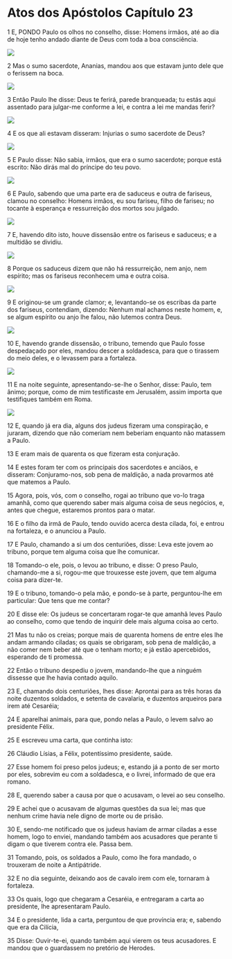 # Atos dos Apóstolos Capítulo 23

1	E, PONDO Paulo os olhos no conselho, disse: Homens irmãos, até ao dia de hoje tenho andado diante de Deus com toda a boa consciência.

![](.img/44_Ac_23_01_RG.jpg)

2	Mas o sumo sacerdote, Ananias, mandou aos que estavam junto dele que o ferissem na boca.

![](.img/44_Ac_23_02_RG.jpg)

3	Então Paulo lhe disse: Deus te ferirá, parede branqueada; tu estás aqui assentado para julgar-me conforme a lei, e contra a lei me mandas ferir?

![](.img/44_Ac_23_03_RG.jpg)

4	E os que ali estavam disseram: Injurias o sumo sacerdote de Deus?

![](.img/44_Ac_23_04_RG.jpg)

5	E Paulo disse: Não sabia, irmãos, que era o sumo sacerdote; porque está escrito: Não dirás mal do príncipe do teu povo.

![](.img/44_Ac_23_05_RG.jpg)

6	E Paulo, sabendo que uma parte era de saduceus e outra de fariseus, clamou no conselho: Homens irmãos, eu sou fariseu, filho de fariseu; no tocante à esperança e ressurreição dos mortos sou julgado.

![](.img/44_Ac_23_06_RG.jpg)

7	E, havendo dito isto, houve dissensão entre os fariseus e saduceus; e a multidão se dividiu.

![](.img/44_Ac_23_07_RG.jpg)

8	Porque os saduceus dizem que não há ressurreição, nem anjo, nem espírito; mas os fariseus reconhecem uma e outra coisa.

![](.img/44_Ac_23_08_RG.jpg)

9	E originou-se um grande clamor; e, levantando-se os escribas da parte dos fariseus, contendiam, dizendo: Nenhum mal achamos neste homem, e, se algum espírito ou anjo lhe falou, não lutemos contra Deus.

![](.img/44_Ac_23_09_RG.jpg)

10	E, havendo grande dissensão, o tribuno, temendo que Paulo fosse despedaçado por eles, mandou descer a soldadesca, para que o tirassem do meio deles, e o levassem para a fortaleza.

![](.img/44_Ac_23_10_RG.jpg)

11	E na noite seguinte, apresentando-se-lhe o Senhor, disse: Paulo, tem ânimo; porque, como de mim testificaste em Jerusalém, assim importa que testifiques também em Roma.

![](.img/44_Ac_23_11_RG.jpg)

12	E, quando já era dia, alguns dos judeus fizeram uma conspiração, e juraram, dizendo que não comeriam nem beberiam enquanto não matassem a Paulo.

13	E eram mais de quarenta os que fizeram esta conjuração.

14	E estes foram ter com os principais dos sacerdotes e anciãos, e disseram: Conjuramo-nos, sob pena de maldição, a nada provarmos até que matemos a Paulo.

15	Agora, pois, vós, com o conselho, rogai ao tribuno que vo-lo traga amanhã, como que querendo saber mais alguma coisa de seus negócios, e, antes que chegue, estaremos prontos para o matar.

16	E o filho da irmã de Paulo, tendo ouvido acerca desta cilada, foi, e entrou na fortaleza, e o anunciou a Paulo.

17	E Paulo, chamando a si um dos centuriões, disse: Leva este jovem ao tribuno, porque tem alguma coisa que lhe comunicar.

18	Tomando-o ele, pois, o levou ao tribuno, e disse: O preso Paulo, chamando-me a si, rogou-me que trouxesse este jovem, que tem alguma coisa para dizer-te.

19	E o tribuno, tomando-o pela mão, e pondo-se à parte, perguntou-lhe em particular: Que tens que me contar?

20	E disse ele: Os judeus se concertaram rogar-te que amanhã leves Paulo ao conselho, como que tendo de inquirir dele mais alguma coisa ao certo.

21	Mas tu não os creias; porque mais de quarenta homens de entre eles lhe andam armando ciladas; os quais se obrigaram, sob pena de maldição, a não comer nem beber até que o tenham morto; e já estão apercebidos, esperando de ti promessa.

22	Então o tribuno despediu o jovem, mandando-lhe que a ninguém dissesse que lhe havia contado aquilo.

23	E, chamando dois centuriões, lhes disse: Aprontai para as três horas da noite duzentos soldados, e setenta de cavalaria, e duzentos arqueiros para irem até Cesaréia;

24	E aparelhai animais, para que, pondo nelas a Paulo, o levem salvo ao presidente Félix.

25	E escreveu uma carta, que continha isto:

26	Cláudio Lísias, a Félix, potentíssimo presidente, saúde.

27	Esse homem foi preso pelos judeus; e, estando já a ponto de ser morto por eles, sobrevim eu com a soldadesca, e o livrei, informado de que era romano.

28	E, querendo saber a causa por que o acusavam, o levei ao seu conselho.

29	E achei que o acusavam de algumas questões da sua lei; mas que nenhum crime havia nele digno de morte ou de prisão.

30	E, sendo-me notificado que os judeus haviam de armar ciladas a esse homem, logo to enviei, mandando também aos acusadores que perante ti digam o que tiverem contra ele. Passa bem.

31	Tomando, pois, os soldados a Paulo, como lhe fora mandado, o trouxeram de noite a Antipátride.

32	E no dia seguinte, deixando aos de cavalo irem com ele, tornaram à fortaleza.

33	Os quais, logo que chegaram a Cesaréia, e entregaram a carta ao presidente, lhe apresentaram Paulo.

34	E o presidente, lida a carta, perguntou de que província era; e, sabendo que era da Cilícia,

35	Disse: Ouvir-te-ei, quando também aqui vierem os teus acusadores. E mandou que o guardassem no pretório de Herodes.

